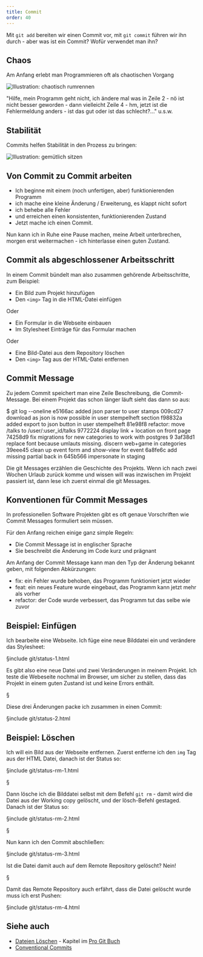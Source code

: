 ```yaml
---
title: Commit
order: 40
---
```


Mit `git add` bereiten wir einen Commit vor, mit `git commit` führen wir ihn durch - aber
was ist ein Commit? Wofür verwendet man ihn?

## Chaos

Am Anfang erlebt man Programmieren oft als chaotischen Vorgang


![Illustration: chaotisch rumrennen](/images/git/run.svg)

"Hilfe, mein Programm geht nicht, ich ändere mal was in Zeile 2 - nö ist nicht besser geworden -
dann vielleicht Zeile 4 - hm, jetzt ist die Fehlermeldung anders - ist das gut oder ist
das schlecht?..." u.s.w.


## Stabilität

Commits helfen Stabilität in den Prozess zu bringen:

![Illustration: gemütlich sitzen](/images/git/chill.svg)


## Von Commit zu Commit arbeiten

* Ich beginne mit einem (noch unfertigen, aber) funktionierenden Programm
* ich mache eine kleine Änderung / Erweiterung, es klappt nicht sofort
* ich behebe alle Fehler
* und erreichen einen konsistenten, funktionierenden Zustand
* Jetzt mache ich einen Commit.

Nun kann ich in Ruhe eine Pause machen, meine Arbeit unterbrechen,
morgen erst weitermachen - ich hinterlasse einen guten Zustand.


## Commit als abgeschlossener Arbeitsschritt

In einem Commit bündelt man also zusammen gehörende Arbeitsschritte, zum Beispiel:

* Ein Bild zum Projekt hinzufügen
* Den `<img>` Tag in die HTML-Datei einfügen

Oder

* Ein Formular in die Webseite einbauen
* Im Stylesheet Einträge für das Formular machen

Oder

* Eine Bild-Datei aus dem Repository löschen
* Den `<img>` Tag aus der HTML-Datei entfernen


## Commit Message

Zu jedem Commit speichert man eine Zeile Beschreibung, die Commit-Message.
Bei einem Projekt das schon länger läuft sieht das dann so aus:

<shell>
$ git log --oneline
e5166ac added json parser to user stamps
009cd27 download as json is now possible in user stempelheft section
f98832a added export to json button in user stempelheft
81e98f8 refactor: move /talks  to /user/:user_id/talks
9772224 display link + location on front page
74258d9 fix migrations for new categories to work with postgres 9
3af38d1 replace font because umlauts missing. discern web+game in categories
39eee45 clean up event form and show-view for event
6a8fe6c add missing partial back in
645b566 impersonate in staging
</shell>

Die git Messages erzählen die Geschichte des Projekts.  Wenn ich nach zwei
Wochen Urlaub zurück komme und wissen will was inzwischen im Projekt passiert
ist, dann lese ich zuerst einmal die git Messages.


## Konventionen für Commit Messages

In professionellen Software Projekten gibt es oft genaue Vorschriften
wie Commit Messages formuliert sein müssen.

Für den Anfang reichen einige ganz simple Regeln:

* Die Commit Message ist in englischer Sprache
* Sie beschreibt die Änderung im Code kurz und prägnant

Am Anfang der Commit Message kann man den Typ der Änderung bekannt geben, mit folgenden Abkürzungen:

* fix: ein Fehler wurde behoben, das Programm funktioniert jetzt wieder
* feat: ein neues Feature wurde eingebaut, das Programm kann jetzt mehr als vorher
* refactor: der Code wurde verbessert, das Programm tut das selbe wie zuvor

## Beispiel: Einfügen

Ich bearbeite eine Webseite. Ich füge eine neue Bilddatei ein und
verändere das Stylesheet:

§include git/status-1.html

Es gibt also eine neue Datei und zwei Veränderungen in meinem Projekt.
Ich teste die Webeseite nochmal im Browser, um sicher zu stellen,
dass das Projekt in einem guten Zustand ist und keine Errors enthält.

§

Diese drei Änderungen packe ich zusammen in einen Commit:

§include git/status-2.html


## Beispiel: Löschen

Ich will ein Bild aus der Webseite entfernen. Zuerst entferne ich den `img` Tag
aus der HTML Datei, danach ist der Status so:

§include git/status-rm-1.html

§

Dann lösche ich die Bilddatei selbst mit dem Befehl `git rm` - damit
wird die Datei aus der Working copy gelöscht, und der lösch-Befehl gestaged. Danach ist der Status so:

§include git/status-rm-2.html

§

Nun kann ich den Commit abschließen:

§include git/status-rm-3.html

Ist die Datei damit auch auf dem Remote Repository gelöscht? Nein!

§

Damit das Remote Repository auch erfährt, dass die Datei gelöscht wurde
muss ich erst Pushen:

§include git/status-rm-4.html

## Siehe auch

* [Dateien Löschen](https://git-scm.com/book/de/v2/Git-Grundlagen-%C3%84nderungen-nachverfolgen-und-im-Repository-speichern#_removing_files) - Kapitel  im [Pro Git Buch](https://git-scm.com/book/de/v2)
* [Conventional Commits](https://www.conventionalcommits.org/)



